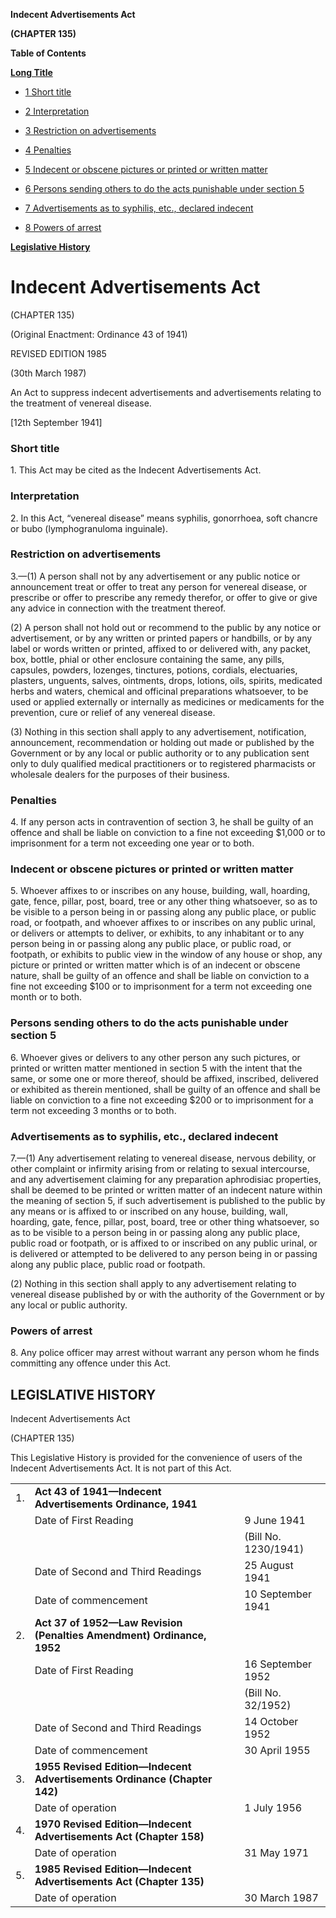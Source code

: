 **Indecent Advertisements Act**

**(CHAPTER 135)**

**Table of Contents**

[**Long Title**](#Indecent-Advertisements-Act)

- [1 Short title](#Short-title)

- [2 Interpretation](#Interpretation)

- [3 Restriction on advertisements](#Restriction-on-advertisements)

- [4 Penalties](#Penalties)

- [5 Indecent or obscene pictures or printed or written matter](#Indecent-or-obscene-pictures-or-printed-or-written-matter)

- [6 Persons sending others to do the acts punishable under section 5](#Persons-sending-others-to-do-the-acts-punishable-under-section-5)

- [7 Advertisements as to syphilis, etc., declared indecent](#Advertisements-as-to-syphilis-etc-declared-indecent)

- [8 Powers of arrest](#Powers-of-arrest)

[**Legislative History**](#Legislative-History)

# Indecent Advertisements Act

(CHAPTER 135)

(Original Enactment: Ordinance 43 of 1941)

REVISED EDITION 1985

(30th March 1987)

An Act to suppress indecent advertisements and advertisements relating to the treatment of venereal disease.

[12th September 1941]

### Short title

1\. This Act may be cited as the Indecent Advertisements Act.

### Interpretation

2\. In this Act, “venereal disease” means syphilis, gonorrhoea, soft chancre or bubo (lymphogranuloma inguinale).

### Restriction on advertisements

3\.—(1) A person shall not by any advertisement or any public notice or announcement treat or offer to treat any person for venereal disease, or prescribe or offer to prescribe any remedy therefor, or offer to give or give any advice in connection with the treatment thereof.

(2) A person shall not hold out or recommend to the public by any notice or advertisement, or by any written or printed papers or handbills, or by any label or words written or printed, affixed to or delivered with, any packet, box, bottle, phial or other enclosure containing the same, any pills, capsules, powders, lozenges, tinctures, potions, cordials, electuaries, plasters, unguents, salves, ointments, drops, lotions, oils, spirits, medicated herbs and waters, chemical and officinal preparations whatsoever, to be used or applied externally or internally as medicines or medicaments for the prevention, cure or relief of any venereal disease.

(3) Nothing in this section shall apply to any advertisement, notification, announcement, recommendation or holding out made or published by the Government or by any local or public authority or to any publication sent only to duly qualified medical practitioners or to registered pharmacists or wholesale dealers for the purposes of their business.

### Penalties

4\. If any person acts in contravention of section 3, he shall be guilty of an offence and shall be liable on conviction to a fine not exceeding $1,000 or to imprisonment for a term not exceeding one year or to both.

### Indecent or obscene pictures or printed or written matter

5\. Whoever affixes to or inscribes on any house, building, wall, hoarding, gate, fence, pillar, post, board, tree or any other thing whatsoever, so as to be visible to a person being in or passing along any public place, or public road, or footpath, and whoever affixes to or inscribes on any public urinal, or delivers or attempts to deliver, or exhibits, to any inhabitant or to any person being in or passing along any public place, or public road, or footpath, or exhibits to public view in the window of any house or shop, any picture or printed or written matter which is of an indecent or obscene nature, shall be guilty of an offence and shall be liable on conviction to a fine not exceeding $100 or to imprisonment for a term not exceeding one month or to both.

### Persons sending others to do the acts punishable under section 5

6\. Whoever gives or delivers to any other person any such pictures, or printed or written matter mentioned in section 5 with the intent that the same, or some one or more thereof, should be affixed, inscribed, delivered or exhibited as therein mentioned, shall be guilty of an offence and shall be liable on conviction to a fine not exceeding $200 or to imprisonment for a term not exceeding 3 months or to both.

### Advertisements as to syphilis, etc., declared indecent

7\.—(1) Any advertisement relating to venereal disease, nervous debility, or other complaint or infirmity arising from or relating to sexual intercourse, and any advertisement claiming for any preparation aphrodisiac properties, shall be deemed to be printed or written matter of an indecent nature within the meaning of section 5, if such advertisement is published to the public by any means or is affixed to or inscribed on any house, building, wall, hoarding, gate, fence, pillar, post, board, tree or other thing whatsoever, so as to be visible to a person being in or passing along any public place, public road or footpath, or is affixed to or inscribed on any public urinal, or is delivered or attempted to be delivered to any person being in or passing along any public place, public road or footpath.

(2) Nothing in this section shall apply to any advertisement relating to venereal disease published by or with the authority of the Government or by any local or public authority.

### Powers of arrest

8\. Any police officer may arrest without warrant any person whom he finds committing any offence under this Act.

## LEGISLATIVE HISTORY

Indecent Advertisements Act

(CHAPTER 135)

This Legislative History is provided for the convenience of users of the Indecent Advertisements Act. It is not part of this Act.

||||
|:-|:-|:-|
|1.|**Act 43 of 1941—Indecent Advertisements Ordinance, 1941**|
||Date of First Reading|9 June 1941|
|||(Bill No. 1230/1941)|
||Date of Second and Third Readings|25 August 1941|
||Date of commencement|10 September 1941|
|2.|**Act 37 of 1952—Law Revision (Penalties Amendment) Ordinance, 1952**|
||Date of First Reading|16 September 1952|
|||(Bill No. 32/1952)|
||Date of Second and Third Readings|14 October 1952|
||Date of commencement|30 April 1955|
|3.|**1955 Revised Edition—Indecent Advertisements Ordinance (Chapter 142)**|
||Date of operation|1 July 1956|
|4.|**1970 Revised Edition—Indecent Advertisements Act (Chapter 158)**|
||Date of operation|31 May 1971|
|5.|**1985 Revised Edition—Indecent Advertisements Act (Chapter 135)**|
||Date of operation|30 March 1987|
